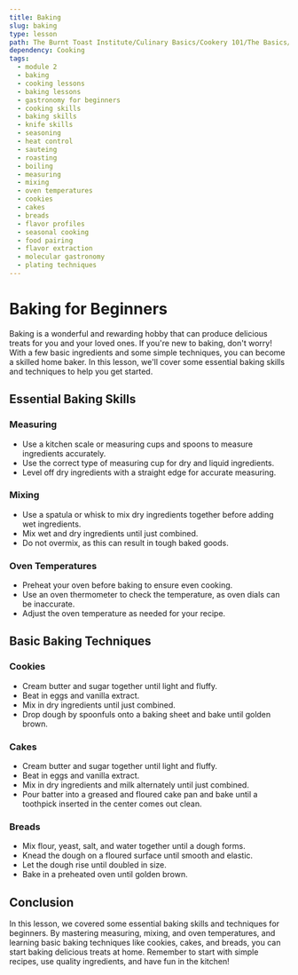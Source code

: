```yaml
---
title: Baking
slug: baking
type: lesson
path: The Burnt Toast Institute/Culinary Basics/Cookery 101/The Basics/Baking
dependency: Cooking
tags:
  - module 2
  - baking
  - cooking lessons
  - baking lessons
  - gastronomy for beginners
  - cooking skills
  - baking skills
  - knife skills
  - seasoning
  - heat control
  - sauteing
  - roasting
  - boiling
  - measuring
  - mixing
  - oven temperatures
  - cookies
  - cakes
  - breads
  - flavor profiles
  - seasonal cooking
  - food pairing
  - flavor extraction
  - molecular gastronomy
  - plating techniques
---
```


# Baking for Beginners

Baking is a wonderful and rewarding hobby that can produce delicious treats for you and your loved ones. If you're new to baking, don't worry! With a few basic ingredients and some simple techniques, you can become a skilled home baker. In this lesson, we'll cover some essential baking skills and techniques to help you get started.

## Essential Baking Skills

### Measuring

- Use a kitchen scale or measuring cups and spoons to measure ingredients accurately.
- Use the correct type of measuring cup for dry and liquid ingredients.
- Level off dry ingredients with a straight edge for accurate measuring.

### Mixing

- Use a spatula or whisk to mix dry ingredients together before adding wet ingredients.
- Mix wet and dry ingredients until just combined.
- Do not overmix, as this can result in tough baked goods.

### Oven Temperatures

- Preheat your oven before baking to ensure even cooking.
- Use an oven thermometer to check the temperature, as oven dials can be inaccurate.
- Adjust the oven temperature as needed for your recipe.

## Basic Baking Techniques

### Cookies

- Cream butter and sugar together until light and fluffy.
- Beat in eggs and vanilla extract.
- Mix in dry ingredients until just combined.
- Drop dough by spoonfuls onto a baking sheet and bake until golden brown.

### Cakes

- Cream butter and sugar together until light and fluffy.
- Beat in eggs and vanilla extract.
- Mix in dry ingredients and milk alternately until just combined.
- Pour batter into a greased and floured cake pan and bake until a toothpick inserted in the center comes out clean.

### Breads

- Mix flour, yeast, salt, and water together until a dough forms.
- Knead the dough on a floured surface until smooth and elastic.
- Let the dough rise until doubled in size.
- Bake in a preheated oven until golden brown.

## Conclusion

In this lesson, we covered some essential baking skills and techniques for beginners. By mastering measuring, mixing, and oven temperatures, and learning basic baking techniques like cookies, cakes, and breads, you can start baking delicious treats at home. Remember to start with simple recipes, use quality ingredients, and have fun in the kitchen!

